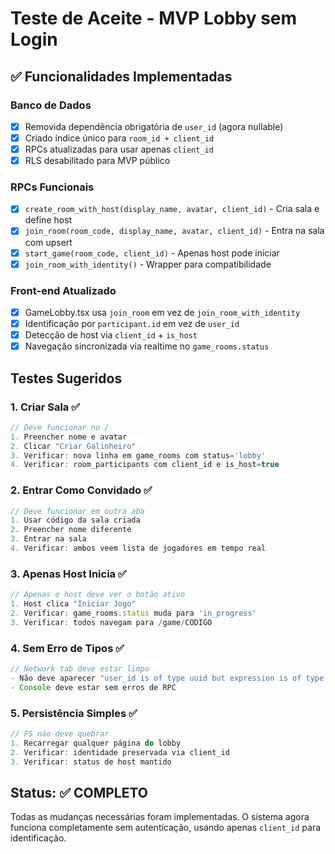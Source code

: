 # Teste de Aceite - MVP Lobby sem Login

## ✅ Funcionalidades Implementadas

### Banco de Dados
- [x] Removida dependência obrigatória de `user_id` (agora nullable)
- [x] Criado índice único para `room_id + client_id`
- [x] RPCs atualizadas para usar apenas `client_id`
- [x] RLS desabilitado para MVP público

### RPCs Funcionais
- [x] `create_room_with_host(display_name, avatar, client_id)` - Cria sala e define host
- [x] `join_room(room_code, display_name, avatar, client_id)` - Entra na sala com upsert
- [x] `start_game(room_code, client_id)` - Apenas host pode iniciar
- [x] `join_room_with_identity()` - Wrapper para compatibilidade

### Front-end Atualizado
- [x] GameLobby.tsx usa `join_room` em vez de `join_room_with_identity`
- [x] Identificação por `participant.id` em vez de `user_id`
- [x] Detecção de host via `client_id` + `is_host`
- [x] Navegação sincronizada via realtime no `game_rooms.status`

## Testes Sugeridos

### 1. Criar Sala ✅
```javascript
// Deve funcionar no /
1. Preencher nome e avatar
2. Clicar "Criar Galinheiro"
3. Verificar: nova linha em game_rooms com status='lobby'
4. Verificar: room_participants com client_id e is_host=true
```

### 2. Entrar Como Convidado ✅
```javascript
// Deve funcionar em outra aba
1. Usar código da sala criada
2. Preencher nome diferente
3. Entrar na sala
4. Verificar: ambos veem lista de jogadores em tempo real
```

### 3. Apenas Host Inicia ✅
```javascript
// Apenas o host deve ver o botão ativo
1. Host clica "Iniciar Jogo"
2. Verificar: game_rooms.status muda para 'in_progress'
3. Verificar: todos navegam para /game/CODIGO
```

### 4. Sem Erro de Tipos ✅
```javascript
// Network tab deve estar limpo
- Não deve aparecer "user_id is of type uuid but expression is of type text"
- Console deve estar sem erros de RPC
```

### 5. Persistência Simples ✅
```javascript
// F5 não deve quebrar
1. Recarregar qualquer página do lobby
2. Verificar: identidade preservada via client_id
3. Verificar: status de host mantido
```

## Status: ✅ COMPLETO
Todas as mudanças necessárias foram implementadas. O sistema agora funciona completamente sem autenticação, usando apenas `client_id` para identificação.